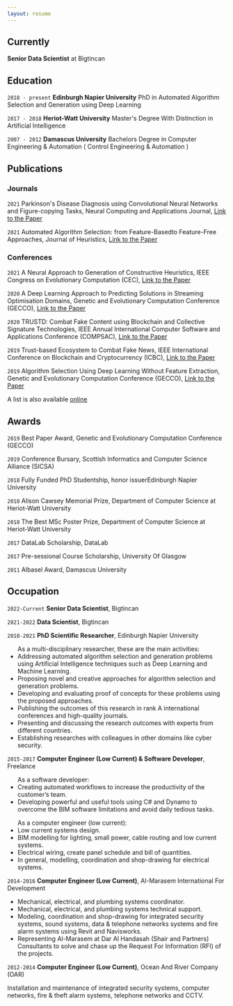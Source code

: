 ```yaml
---
layout: resume
---
```

## Currently

__Senior Data Scientist__ at Bigtincan

## Education

`2018 - present`
__Edinburgh Napier University__
PhD in Automated Algorithm Selection and Generation using Deep Learning

`2017 - 2018`
__Heriot-Watt University__
Master's Degree With Distinction in Artificial Intelligence

`2007 - 2012`
__Damascus University__
Bachelors Degree in Computer Engineering & Automation ( Control Engineering & Automation )




## Publications

<!-- A list is also available [online](https://scholar.google.co.uk/citations?user=LTOTl0YAAAAJ) -->

### Journals
`2021`
Parkinson's Disease Diagnosis using Convolutional Neural Networks and Figure-copying Tasks, Neural Computing and Applications Journal, <a href="https://link.springer.com/epdf/10.1007/s00521-021-06469-7?sharing_token=4PCzHFdiEmm9D7Uh2OQ9Pfe4RwlQNchNByi7wbcMAY4KGHpK9z1JvJw5x7bC-7zMYw1rgi-xVgCisJ0Won-ZVSJuFhew7Apj4FUf8dwS6drV41KNwnrCRbNZAGnCdd6rMu5f7ZfKiUI6wzf5-t41C6sZtOoXorv7_z4IGAhNDCI%3D">Link to the Paper</a>

`2021`
Automated Algorithm Selection: from Feature-Basedto Feature-Free Approaches, Journal of Heuristics, <a href="">Link to the Paper</a>

### Conferences

`2021`
A Neural Approach to Generation of Constructive Heuristics, IEEE Congress on Evolutionary Computation (CEC), <a href="https://ieeexplore.ieee.org/document/9504989">Link to the Paper</a>

`2020`
A Deep Learning Approach to Predicting Solutions in Streaming Optimisation Domains, Genetic and Evolutionary Computation Conference (GECCO), <a href="https://dl.acm.org/doi/10.1145/3377930.3390224">Link to the Paper</a>

`2020`
TRUSTD: Combat Fake Content using Blockchain and Collective Signature Technologies, IEEE Annual International Computer Software and Applications Conference (COMPSAC), <a href="https://ieeexplore.ieee.org/document/9202590">Link to the Paper</a>

`2019`
Trust-based Ecosystem to Combat Fake News, IEEE International Conference on Blockchain and Cryptocurrency (ICBC), <a href="https://ieeexplore.ieee.org/abstract/document/9169435">Link to the Paper</a>

`2019`
Algorithm Selection Using Deep Learning Without Feature Extraction, Genetic and Evolutionary Computation Conference (GECCO), <a href="https://dl.acm.org/doi/10.1145/3321707.3321845">Link to the Paper</a>

A list is also available [online](https://scholar.google.com/citations?user=2KL293gAAAAJ&hl=en&authuser=1)

<!--
### Books-->


<!--
## Presentations-->

## Awards

`2019`
Best Paper Award, Genetic and Evolutionary Computation Conference (GECCO) 

`2019`
Conference Bursary, Scottish Informatics and Computer Science Alliance (SICSA) 

`2018`
Fully Funded PhD Studentship, honor issuerEdinburgh Napier University 

`2018`
Alison Cawsey Memorial Prize, Department of Computer Science at Heriot-Watt University

`2018`
The Best MSc Poster Prize, Department of Computer Science at Heriot-Watt University

`2017`
DataLab Scholarship, DataLab 

`2017`
 Pre-sessional Course Scholarship, University Of Glasgow 

`2011`
Albasel Award, Damascus University 

## Occupation

`2022-Current`
__Senior Data Scientist__, Bigtincan

`2021-2022`
__Data Scientist__, Bigtincan

`2018-2021`
__PhD Scientific Researcher__, Edinburgh Napier University



<ul>
 As a multi-disciplinary researcher, these are the main activities:
<li> Addressing automated algorithm selection and generation problems using Artificial Intelligence techniques such as Deep Learning and Machine Learning. </li>
<li> Proposing novel and creative approaches for algorithm selection and generation problems. </li>
<li> Developing and evaluating proof of concepts for these problems using the proposed approaches. </li>
<li> Publishing the outcomes of this research in rank A international conferences and high-quality journals. </li>
<li> Presenting and discussing the research outcomes with experts from different countries. </li>
<li> Establishing researches with colleagues in other domains like cyber security. </li>
</ul>

`2015-2017`
__Computer Engineer (Low Current) & Software Developer__, Freelance 



<ul>
 As a software developer:
<li> Creating automated workflows to increase the productivity of the customer’s team. </li>
<li> Developing powerful and useful tools using C# and Dynamo to overcome the BIM software limitations and avoid daily tedious tasks.</li>
</ul>



<ul>
 As a computer engineer (low current):
<li> Low current systems design. </li>
<li> BIM modelling for lighting, small power, cable routing and low current systems. </li>
<li> Electrical wiring, create panel schedule and bill of quantities. </li>
<li> In general, modelling, coordination and shop-drawing for electrical systems.</li> 
</ul>



`2014-2016`
__Computer Engineer (Low Current)__, Al-Marasem International For Development 

<ul>
<li> Mechanical, electrical, and plumbing systems coordinator. </li>
<li> Mechanical, electrical, and plumbing systems technical support. </li>
<li> Modeling, coordination and shop-drawing for integrated security systems, sound systems, data & telephone networks systems and fire alarm systems using Revit and Navisworks. </li>
<li> Representing Al-Marasem at Dar Al Handasah (Shair and Partners) Consultants to solve and chase up the Request For Information (RFI) of the projects. </li>
</ul>

`2012-2014`
__Computer Engineer (Low Current)__, Ocean And River Company (OAR) 

Installation and maintenance of integrated security systems, computer networks, fire & theft alarm systems, telephone networks and CCTV.


<!-- ### Footer

Last updated: September 2021 -->


